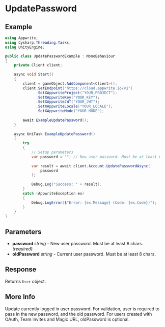 # UpdatePassword

## Example

```csharp
using Appwrite;
using Cysharp.Threading.Tasks;
using UnityEngine;

public class UpdatePasswordExample : MonoBehaviour
{
    private Client client;
    
    async void Start()
    {
        client = gameObject.AddComponent<Client>();
        client.SetEndpoint("https://cloud.appwrite.io/v1")
              .SetXAppwriteProject("YOUR_PROJECT");
              .SetXAppwriteKey("YOUR_KEY");
              .SetXAppwriteJWT("YOUR_JWT");
              .SetXAppwriteLocale("YOUR_LOCALE");
              .SetXAppwriteMode("YOUR_MODE");
        
        await ExampleUpdatePassword();
    }
    
    async UniTask ExampleUpdatePassword()
    {
        try
        {
            // Setup parameters
            var password = ""; // New user password. Must be at least 8 chars.
            
            var result = await client.Account.UpdatePasswordAsync(
                password
            );
            
            Debug.Log("Success: " + result);
        }
        catch (AppwriteException ex)
        {
            Debug.LogError($"Error: {ex.Message} (Code: {ex.Code})");
        }
    }
}
```

## Parameters

- **password** *string* - New user password. Must be at least 8 chars. *(required)*
- **oldPassword** *string* - Current user password. Must be at least 8 chars.

## Response

Returns `User` object.
## More Info

Update currently logged in user password. For validation, user is required to pass in the new password, and the old password. For users created with OAuth, Team Invites and Magic URL, oldPassword is optional.
